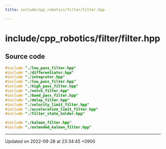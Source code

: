 ```yaml
---
title: include/cpp_robotics/filter/filter.hpp

---
```


# include/cpp_robotics/filter/filter.hpp






## Source code

```cpp
#include "./low_pass_filter.hpp"
#include "./differentiator.hpp"
#include "./integrator.hpp"
#include "./low_pass_filter.hpp"
#include "./high_pass_filter.hpp"
#include "./notch_filter.hpp"
#include "./band_pass_filter.hpp"
#include "./delay_filter.hpp"
#include "./velocity_limit_filter.hpp"
#include "./acceleration_limit_filter.hpp"
#include "./filter_state_holder.hpp"

#include "./kalman_filter.hpp"
#include "./extended_kalman_filter.hpp"
```


-------------------------------

Updated on 2022-09-28 at 23:34:45 +0900
